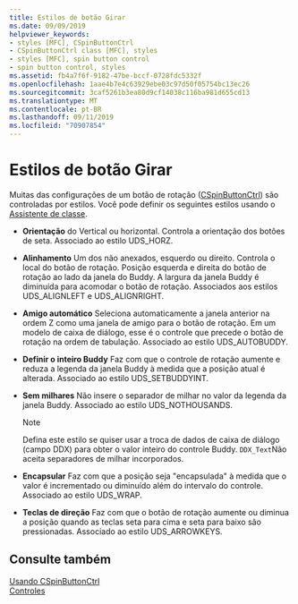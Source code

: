 ```yaml
---
title: Estilos de botão Girar
ms.date: 09/09/2019
helpviewer_keywords:
- styles [MFC], CSpinButtonCtrl
- CSpinButtonCtrl class [MFC], styles
- styles [MFC], spin button control
- spin button control, styles
ms.assetid: fb4a7f6f-9182-47be-bccf-0728fdc5332f
ms.openlocfilehash: 1aae4b7e4c63929ebe03c97d50f05754bc13ec26
ms.sourcegitcommit: 3caf5261b3ea80d9cf14038c116ba981d655cd13
ms.translationtype: MT
ms.contentlocale: pt-BR
ms.lasthandoff: 09/11/2019
ms.locfileid: "70907854"
---
```

# <a name="spin-button-styles"></a>Estilos de botão Girar

Muitas das configurações de um botão de rotação ([CSpinButtonCtrl](../mfc/reference/cspinbuttonctrl-class.md)) são controladas por estilos. Você pode definir os seguintes estilos usando o [Assistente de classe](reference/mfc-class-wizard.md).

- **Orientação** do Vertical ou horizontal. Controla a orientação dos botões de seta. Associado ao estilo UDS_HORZ.

- **Alinhamento** Um dos não anexados, esquerdo ou direito. Controla o local do botão de rotação. Posição esquerda e direita do botão de rotação ao lado da janela do Buddy. A largura da janela Buddy é diminuída para acomodar o botão de rotação. Associados aos estilos UDS_ALIGNLEFT e UDS_ALIGNRIGHT.

- **Amigo automático** Seleciona automaticamente a janela anterior na ordem Z como uma janela de amigo para o botão de rotação. Em um modelo de caixa de diálogo, esse é o controle que precede o botão de rotação na ordem de tabulação. Associado ao estilo UDS_AUTOBUDDY.

- **Definir o inteiro Buddy** Faz com que o controle de rotação aumente e reduza a legenda da janela Buddy à medida que a posição atual é alterada. Associado ao estilo UDS_SETBUDDYINT.

- **Sem milhares** Não insere o separador de milhar no valor da legenda da janela Buddy. Associado ao estilo UDS_NOTHOUSANDS.

    > [!NOTE]
    >  Defina este estilo se quiser usar a troca de dados de caixa de diálogo (campo DDX) para obter o valor inteiro do controle Buddy. `DDX_Text`Não aceita separadores de milhar incorporados.

- **Encapsular** Faz com que a posição seja "encapsulada" à medida que o valor é incrementado ou diminuído além do intervalo do controle. Associado ao estilo UDS_WRAP.

- **Teclas de direção** Faz com que o botão de rotação aumente ou diminua a posição quando as teclas seta para cima e seta para baixo são pressionadas. Associado ao estilo UDS_ARROWKEYS.

## <a name="see-also"></a>Consulte também

[Usando CSpinButtonCtrl](../mfc/using-cspinbuttonctrl.md)<br/>
[Controles](../mfc/controls-mfc.md)

